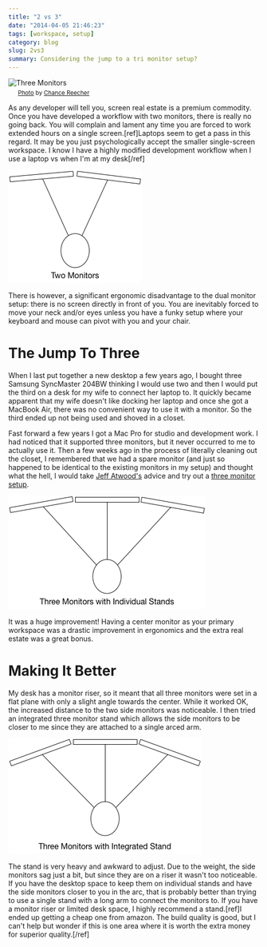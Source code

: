```yaml
---
title: "2 vs 3"
date: "2014-04-05 21:46:23"
tags: [workspace, setup]
category: blog
slug: 2vs3
summary: Considering the jump to a tri monitor setup?
---
```


![Three Monitors](https://farm5.staticflickr.com/4118/5439996103_74727f61a5_b_d.jpg "Three Monitors") <br/> <small class="caption-text muted"><img src="/images/cc/cc.png" width="16" height="16" style="border: none;"/> <a href="https://www.flickr.com/photos/42736403@N08/5439996103">Photo</a> by <a href="https://www.flickr.com/photos/42736403@N08/">Chance Reecher</a></small>

As any developer will tell you, screen real estate is a premium commodity. Once you have developed a workflow with two monitors, there is really no going back. You will complain and lament any time you are forced to work extended hours on a single screen.[ref]Laptops seem to get a pass in this regard. It may be you just psychologically accept the smaller single-screen workspace. I know I have a highly modified development workflow when I use a laptop vs when I'm at my desk[/ref]

![Two Monitor Setup](two_vs_three_1.png "Two Monitor Setup")

There is however, a significant ergonomic disadvantage to the dual monitor setup: there is no screen directly in front of you. You are inevitably forced to move your neck and/or eyes unless you have a funky setup where your keyboard and mouse can pivot with you and your chair.

# The Jump To Three

When I last put together a new desktop a few years ago, I bought three Samsung SyncMaster 204BW thinking I would use two and then I would put the third on a desk for my wife to connect her laptop to. It quickly became apparent that my wife doesn't like docking her laptop and once she got a MacBook Air, there was no convenient way to use it with a monitor. So the third ended up not being used and shoved in a closet.

Fast forward a few years I got a Mac Pro for studio and development work. I had noticed that it supported three monitors, but it never occurred to me to actually use it. Then a few weeks ago in the process of literally cleaning out the closet, I remembered that we had a spare monitor (and just so happened to be identical to the existing monitors in my setup) and thought what the hell, I would take [Jeff Atwood's](https://twitter.com/codinghorror) advice and try out a [three monitor setup](https://blog.codinghorror.com/three-monitors-for-every-user/).

![Three Monitor Setup](two_vs_three_2.png "Three Monitor Setup")

It was a huge improvement! Having a center monitor as your primary workspace was a drastic improvement in ergonomics and the extra real estate was a great bonus.

# Making It Better

My desk has a monitor riser, so it meant that all three monitors were set in a flat plane with only a slight angle towards the center. While it worked OK, the increased distance to the two side monitors was noticeable. I then tried an integrated three monitor stand which allows the side monitors to be closer to me since they are attached to a single arced arm.

![Three Monitor Setup](two_vs_three_3.png "Three Monitor Setup")

The stand is very heavy and awkward to adjust. Due to the weight, the side monitors sag just a bit, but since they are on a riser it wasn't too noticeable. If you have the desktop space to keep them on individual stands and have the side monitors closer to you in the arc, that is probably better than trying to use a single stand with a long arm to connect the monitors to. If you have a monitor riser or limited desk space, I highly recommend a stand.[ref]I ended up getting a cheap one from amazon. The build quality is good, but I can't help but wonder if this is one area where it is worth the extra money for superior quality.[/ref]
